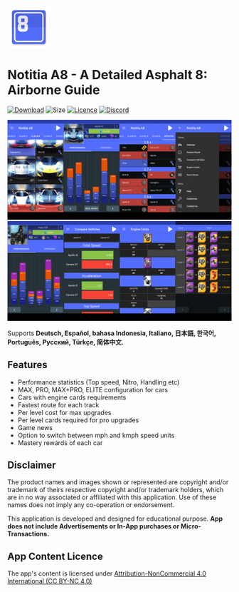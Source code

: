 ![](images/ic_launcher.png)
# Notitia A8 - A Detailed Asphalt 8: Airborne Guide

[![Download](https://img.shields.io/badge/Download-Latest%20APK-blue.svg)](https://www.dropbox.com/s/ux9kskdbqji9jbe/Notitia_A8_1.12.apk?dl=1)
![Size](https://img.shields.io/badge/Size-6.00%20MB-lightgrey.svg)
[![Licence](https://img.shields.io/badge/Licence-CC%20BY--NC%204.0-orange.svg)](https://creativecommons.org/licenses/by-nc/4.0/)
[![Discord](https://img.shields.io/badge/Discord-Join-blue.svg)](https://discord.gg/aEhap7P)

![](images/N8_1.png)
![](images/N8_2.png)

Supports **Deutsch, Español, bahasa Indonesia, Italiano, 日本語, 한국어, Português, Pусский, Türkçe, 简体中文.**

## Features

* Performance statistics (Top speed, Nitro, Handling etc)
* MAX, PRO, MAX+PRO, ELITE configuration for cars
* Cars with engine cards requirements
* Fastest route for each track
* Per level cost for max upgrades
* Per level cards required for pro upgrades
* Game news
* Option to switch between mph and kmph speed units
* Mastery rewards of each car

## Disclaimer

The product names and images shown or represented are copyright and/or trademark of theirs respective copyright and/or trademark holders, which are in no way associated or affiliated with this application. Use of these names does not imply any co-operation or endorsement.

This application is developed and designed for educational purpose. **App does not include Advertisements or In-App purchases or Micro-Transactions.**

## App Content Licence

The app's content is licensed under [Attribution-NonCommercial 4.0 International (CC BY-NC 4.0)](https://creativecommons.org/licenses/by-nc/4.0/)
